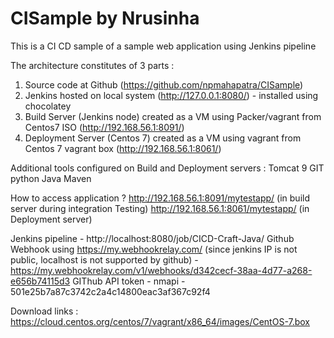 # CISample by Nrusinha

This is a CI CD sample of a sample web application using Jenkins pipeline 

The architecture constitutes of 3 parts :
1. Source code at Github (https://github.com/npmahapatra/CISample)
1. Jenkins hosted on local system (http://127.0.0.1:8080/) - installed using chocolatey
2. Build Server (Jenkins node) created as a VM using Packer/vagrant from Centos7 ISO (http://192.168.56.1:8091/)
3. Deployment Server (Centos 7) created as a VM using vagrant from Centos 7 vagrant box (http://192.168.56.1:8061/)

Additional tools configured on Build and Deployment servers :
Tomcat 9
GIT
python
Java
Maven

How to access application ?
http://192.168.56.1:8091/mytestapp/ (in build server during integration Testing)
http://192.168.56.1:8061/mytestapp/ (in Deployment server)

Jenkins pipeline - http://localhost:8080/job/CICD-Craft-Java/
Github Webhook using https://my.webhookrelay.com/ (since jenkins IP is not public, localhost is not supported by github) - https://my.webhookrelay.com/v1/webhooks/d342cecf-38aa-4d77-a268-e656b74115d3
GIThub API token - nmapi - 501e25b7a87c3742c2a4c14800eac3af367c92f4


Download links :
https://cloud.centos.org/centos/7/vagrant/x86_64/images/CentOS-7.box

